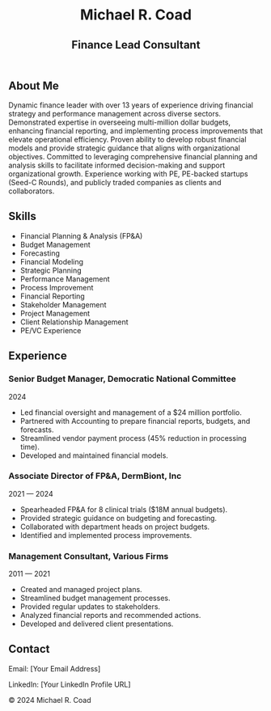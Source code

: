 <!DOCTYPE html>
<html lang="en">
<head>
    <meta charset="UTF-8">
    <meta name="viewport" content="width=device-width, initial-scale=1.0">
    <title>Michael R. Coad - Finance Lead Consultant</title>
    <link rel="stylesheet" href="style.css">
</head>
<body>
    <header>
        <h1>Michael R. Coad</h1>
        <h2>Finance Lead Consultant</h2>
    </header>
    <section id="about">
        <h2>About Me</h2>
        <p>Dynamic finance leader with over 13 years of experience driving financial strategy and performance management across diverse sectors. Demonstrated expertise in overseeing multi-million dollar budgets, enhancing financial reporting, and implementing process improvements that elevate operational efficiency. Proven ability to develop robust financial models and provide strategic guidance that aligns with organizational objectives. Committed to leveraging comprehensive financial planning and analysis skills to facilitate informed decision-making and support organizational growth. Experience working with PE, PE-backed startups (Seed-C Rounds), and publicly traded companies as clients and collaborators.</p>
    </section>
    <section id="skills">
        <h2>Skills</h2>
        <ul>
            <li>Financial Planning & Analysis (FP&A)</li>
            <li>Budget Management</li>
            <li>Forecasting</li>
            <li>Financial Modeling</li>
            <li>Strategic Planning</li>
            <li>Performance Management</li>
            <li>Process Improvement</li>
            <li>Financial Reporting</li>
            <li>Stakeholder Management</li>
            <li>Project Management</li>
            <li>Client Relationship Management</li>
            <li>PE/VC Experience</li>
        </ul>
    </section>
    <section id="experience">
        <h2>Experience</h2>
        <div class="job">
          <h3>Senior Budget Manager, Democratic National Committee</h3>
          <p>2024</p>
          <ul>
            <li>Led financial oversight and management of a $24 million portfolio.</li>
            <li>Partnered with Accounting to prepare financial reports, budgets, and forecasts.</li>
            <li>Streamlined vendor payment process (45% reduction in processing time).</li>
            <li>Developed and maintained financial models.</li>
          </ul>
        </div>
        <div class="job">
          <h3>Associate Director of FP&A, DermBiont, Inc</h3>
          <p>2021 — 2024</p>
          <ul>
            <li>Spearheaded FP&A for 8 clinical trials ($18M annual budgets).</li>
            <li>Provided strategic guidance on budgeting and forecasting.</li>
            <li>Collaborated with department heads on project budgets.</li>
            <li>Identified and implemented process improvements.</li>
          </ul>
        </div>
        <div class="job">
          <h3>Management Consultant, Various Firms</h3>
          <p>2011 — 2021</p>
          <ul>
            <li>Created and managed project plans.</li>
            <li>Streamlined budget management processes.</li>
            <li>Provided regular updates to stakeholders.</li>
            <li>Analyzed financial reports and recommended actions.</li>
            <li>Developed and delivered client presentations.</li>
          </ul>
        </div>
    </section>
    <section id="contact">
        <h2>Contact</h2>
        <p>Email: [Your Email Address]</p>  <p>LinkedIn: [Your LinkedIn Profile URL]</p> </section>
    <footer>
        <p>&copy; 2024 Michael R. Coad</p>
    </footer>
    <script src="script.js"></script> </body>
</html>
